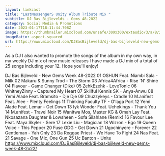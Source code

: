 ```yaml
---
layout: linkcast
title: "LastMessengerS Unity Album Tribute Mix "
subtitle: DJ Bas Bijlevelds - Gems 48-2022
category: Social Media & Promotions
date: 2023-01-17T18:11:44.708Z
image: https://thumbnailer.mixcloud.com/unsafe/300x300/extaudio/3/a/8/2/980e-9bb8-4a97-b9cd-4f2b26fc131a
imageRatio: aspect-squared
url: https://www.mixcloud.com/DJBasBijleveld/dj-bas-bijleveld-new-gems-week-48-2o22/
---
```

As a DJ I also wanted to promote the songs of the album in my own way, in my weekly DJ mix of new music releases I have made a DJ mix of a total of 25 songs including your 12. Hope you'll enjoy!

DJ Bas Bijleveld - New Gems Week 48-2022
01 OSHUN Feat. Niambi Sala - Milk
02 Makaru & Sunny Trod - The Storm
03 Africa4Africa - Rise 'N' Shine
04 Flavour - Game Changer (Dike)
05 ZehkEzehk - LoveTonic
06 WhitneyZinny - Captured My Heart
07 Skillful Kennis SK - Anya-Anwu
08 Yemi Alade Feat. Bramsito - Dje Dje
09 Chuzzykeys - Cradle
10 M.anifest Feat. Alee - Plenty Feelings
11 Thinking Faculty TF - O'laga Port
12 Yemi Alade Feat. Lemar - Get Down
13 Iyk Wonder Feat. Uchekings - Thank You
14 M.anifest - Travel Noir
15 Wanitwa Mos, Master KG & Omah Lay Feat. Nkosazana Daughter & Lowsheen - Sofa Silahlane (Remix)
16 Favour Lee Feat. Maya Skyler - Sere
17 Lexie Liu - Magician
18 Wizron - Ego
19 Queen Voice - This Pepper
20 Fuse ODG - Get Down
21 Ugochinyere - Forever
22 Gentleman - Yah Only
23 Da Reggae Priest - We Have To Fight
24 Nas Feat. 21 Savage - One Mic, One Gun
25 Uc Banton - Unite
https://www.mixcloud.com/DJBasBijleveld/dj-bas-bijleveld-new-gems-week-48-2o22/